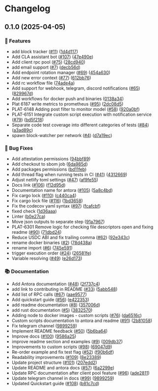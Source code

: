 # Changelog

## 0.1.0 (2025-04-05)


### 🚀 Features

* add block tracker ([#11](https://github.com/OpenZeppelin/openzeppelin-monitor/issues/11)) ([1d4d117](https://github.com/OpenZeppelin/openzeppelin-monitor/commit/1d4d117aab56e2c31c0747d6bf681fe60b2d8b10))
* Add CLA assistant bot ([#107](https://github.com/OpenZeppelin/openzeppelin-monitor/issues/107)) ([47e490e](https://github.com/OpenZeppelin/openzeppelin-monitor/commit/47e490e4a5657a48bc60f85c38d72aca16334ac0))
* Add client rpc pool ([#75](https://github.com/OpenZeppelin/openzeppelin-monitor/issues/75)) ([28cd940](https://github.com/OpenZeppelin/openzeppelin-monitor/commit/28cd940a8aea5c97fb15a4ca0d415debaa2864b1))
* add email support ([#7](https://github.com/OpenZeppelin/openzeppelin-monitor/issues/7)) ([decb56d](https://github.com/OpenZeppelin/openzeppelin-monitor/commit/decb56d45d3f1000346c24e137d1a5d952c4a9dd))
* Add endpoint rotation manager ([#69](https://github.com/OpenZeppelin/openzeppelin-monitor/issues/69)) ([454a630](https://github.com/OpenZeppelin/openzeppelin-monitor/commit/454a630cf92c305ea5d9254b211a7b60abf8804d))
* Add new error context ([#77](https://github.com/OpenZeppelin/openzeppelin-monitor/issues/77)) ([612bb76](https://github.com/OpenZeppelin/openzeppelin-monitor/commit/612bb76b9c8e9a470fc68685c2f06481663a9474))
* Add rc workflow file ([74ade4a](https://github.com/OpenZeppelin/openzeppelin-monitor/commit/74ade4aadf22cc868d5df7a8b2294818fb47f5e2))
* Add support for webhook, telegram, discord notifications ([#65](https://github.com/OpenZeppelin/openzeppelin-monitor/issues/65)) ([829967d](https://github.com/OpenZeppelin/openzeppelin-monitor/commit/829967da45062dc22ffb0cb3376e68101a46b3e9))
* Add workflows for docker push and binaries ([0138a34](https://github.com/OpenZeppelin/openzeppelin-monitor/commit/0138a34aa9cbf63f3ccab7d93708ed543ac30a6c))
* Plat 6187 write metrics to prometheus ([#95](https://github.com/OpenZeppelin/openzeppelin-monitor/issues/95)) ([2dc08d5](https://github.com/OpenZeppelin/openzeppelin-monitor/commit/2dc08d51670834f453498299937debfca67fa1b7))
* PLAT-6148 Adding post filter to monitor model ([#58](https://github.com/OpenZeppelin/openzeppelin-monitor/issues/58)) ([920a0bf](https://github.com/OpenZeppelin/openzeppelin-monitor/commit/920a0bf27953b67eb722d17d5ebf50b51237d4d4))
* PLAT-6151 Integrate custom script execution with notification service ([#79](https://github.com/OpenZeppelin/openzeppelin-monitor/issues/79)) ([bd5f218](https://github.com/OpenZeppelin/openzeppelin-monitor/commit/bd5f218507dfc30bd4b2182077e2997cf04b8877))
* Separate code test coverage into different categories of tests ([#84](https://github.com/OpenZeppelin/openzeppelin-monitor/issues/84)) ([a3ad89c](https://github.com/OpenZeppelin/openzeppelin-monitor/commit/a3ad89cdcf0bab5883af7ec36b854fedc2f060cd))
* spawn block-watcher per network ([#4](https://github.com/OpenZeppelin/openzeppelin-monitor/issues/4)) ([d7a19ec](https://github.com/OpenZeppelin/openzeppelin-monitor/commit/d7a19ec57344e4fb28dffc6f2025e809d0f5d946))


### 🐛 Bug Fixes

* Add attestation permissions ([94bbf89](https://github.com/OpenZeppelin/openzeppelin-monitor/commit/94bbf894a8605c5260f7c80e956fa8d281016982))
* Add checkout to sbom job ([6da985d](https://github.com/OpenZeppelin/openzeppelin-monitor/commit/6da985d25defdb685edfe2762434c5d43a225f45))
* Add packages permissions ([bd11feb](https://github.com/OpenZeppelin/openzeppelin-monitor/commit/bd11feb712f10f4659dd1f82dcbe65be4b73825a))
* Add thread flag when running tests in CI ([#41](https://github.com/OpenZeppelin/openzeppelin-monitor/issues/41)) ([4312669](https://github.com/OpenZeppelin/openzeppelin-monitor/commit/4312669d8da84f5cf7e7817b10c377fe3a6992af))
* Adjust netlify toml settings ([#47](https://github.com/OpenZeppelin/openzeppelin-monitor/issues/47)) ([af9fe55](https://github.com/OpenZeppelin/openzeppelin-monitor/commit/af9fe553a92cfc47a306a7dcfc43be0b2257f835))
* Docs link ([#106](https://github.com/OpenZeppelin/openzeppelin-monitor/issues/106)) ([f12d95d](https://github.com/OpenZeppelin/openzeppelin-monitor/commit/f12d95d85ad9230bece0342c39cb5c3c1cd62832))
* Documentation name for antora ([#105](https://github.com/OpenZeppelin/openzeppelin-monitor/issues/105)) ([5a8c4bd](https://github.com/OpenZeppelin/openzeppelin-monitor/commit/5a8c4bd8315e62bb2dedb066f6b6bfcaa09c2d37))
* Fix cargo lock ([#110](https://github.com/OpenZeppelin/openzeppelin-monitor/issues/110)) ([c440ca4](https://github.com/OpenZeppelin/openzeppelin-monitor/commit/c440ca43542e919cd473a7d533b0820cf5474d3e))
* Fix cargo lock file ([#116](https://github.com/OpenZeppelin/openzeppelin-monitor/issues/116)) ([1bd3658](https://github.com/OpenZeppelin/openzeppelin-monitor/commit/1bd3658ab507c2dde90a2132b6eaec6d849e0e3c))
* Fix the codecov yaml syntax ([#97](https://github.com/OpenZeppelin/openzeppelin-monitor/issues/97)) ([fcafcbf](https://github.com/OpenZeppelin/openzeppelin-monitor/commit/fcafcbf5765014a65c3f2c8718ee0f24a4531ebe))
* fixed check ([1d36aaa](https://github.com/OpenZeppelin/openzeppelin-monitor/commit/1d36aaa63ca12b4a660ec7e7bfcb18f722d8adf2))
* Linter ([b0e27ca](https://github.com/OpenZeppelin/openzeppelin-monitor/commit/b0e27ca21f8e39b3a3c16d356df00dfcd0a868e5))
* Move json outputs to separate step ([91a7967](https://github.com/OpenZeppelin/openzeppelin-monitor/commit/91a796792a17fb664c99c21291676de0aaa75797))
* PLAT-6301 Remove logic for checking file descriptors open and fixing readme ([#90](https://github.com/OpenZeppelin/openzeppelin-monitor/issues/90)) ([71dbd24](https://github.com/OpenZeppelin/openzeppelin-monitor/commit/71dbd24a9ba5ab4c37cf4be432a4614c2e68166b))
* Reduce USDC ABI and fix trailing comma ([#62](https://github.com/OpenZeppelin/openzeppelin-monitor/issues/62)) ([92e343c](https://github.com/OpenZeppelin/openzeppelin-monitor/commit/92e343c09dc2da565912b6cd5bc83fbdc591cdb5))
* rename docker binaries ([#2](https://github.com/OpenZeppelin/openzeppelin-monitor/issues/2)) ([78d438a](https://github.com/OpenZeppelin/openzeppelin-monitor/commit/78d438a1ca4931651d3ca106c5dbda1ea1357574))
* rename import ([#6](https://github.com/OpenZeppelin/openzeppelin-monitor/issues/6)) ([745e591](https://github.com/OpenZeppelin/openzeppelin-monitor/commit/745e591faba06f557b2f6a091434250ed559df6e))
* trigger execution order ([#24](https://github.com/OpenZeppelin/openzeppelin-monitor/issues/24)) ([26581fe](https://github.com/OpenZeppelin/openzeppelin-monitor/commit/26581fec9ec1078ea4284fd6b43509616c66ad64))
* Variable resolving ([#49](https://github.com/OpenZeppelin/openzeppelin-monitor/issues/49)) ([e26d173](https://github.com/OpenZeppelin/openzeppelin-monitor/commit/e26d17314e9b2e78c0772a46f3139da70c6ca144))


### 📚 Documentation

* Add Antora documentation ([#48](https://github.com/OpenZeppelin/openzeppelin-monitor/issues/48)) ([2f737c4](https://github.com/OpenZeppelin/openzeppelin-monitor/commit/2f737c4c040090bd3acd0af90d3f24045b8ff173))
* add link to contributing in README ([#33](https://github.com/OpenZeppelin/openzeppelin-monitor/issues/33)) ([5abb548](https://github.com/OpenZeppelin/openzeppelin-monitor/commit/5abb548c199f3a033860b027461e5fb3cd60e565))
* Add list of RPC calls ([#67](https://github.com/OpenZeppelin/openzeppelin-monitor/issues/67)) ([aae9577](https://github.com/OpenZeppelin/openzeppelin-monitor/commit/aae9577f4e011eaca12adb7997bf5fd28a558f83))
* Add quickstart guide ([#56](https://github.com/OpenZeppelin/openzeppelin-monitor/issues/56)) ([e422353](https://github.com/OpenZeppelin/openzeppelin-monitor/commit/e422353873335540afce5a9a5702c786c71eea75))
* add readme documentation ([#8](https://github.com/OpenZeppelin/openzeppelin-monitor/issues/8)) ([357006d](https://github.com/OpenZeppelin/openzeppelin-monitor/commit/357006d98f6cc8d160920e702dc78662008d39a3))
* add rust documentation ([#5](https://github.com/OpenZeppelin/openzeppelin-monitor/issues/5)) ([3832570](https://github.com/OpenZeppelin/openzeppelin-monitor/commit/3832570adf4854279fcda215fbbba5eb0d5396a1))
* Adding node to docker images - custom scripts ([#76](https://github.com/OpenZeppelin/openzeppelin-monitor/issues/76)) ([da6516c](https://github.com/OpenZeppelin/openzeppelin-monitor/commit/da6516c6f3afccb297cb1c1251f673e02ceaeaa5))
* Custom scripts documentation to antora and readme ([#91](https://github.com/OpenZeppelin/openzeppelin-monitor/issues/91)) ([2b81058](https://github.com/OpenZeppelin/openzeppelin-monitor/commit/2b81058f810e6b4d18a2c79e96002fb77890e9e0))
* Fix telegram channel ([9899259](https://github.com/OpenZeppelin/openzeppelin-monitor/commit/98992599ab8998113b6202781787a48ce0aab3db))
* Implement README feedback ([#50](https://github.com/OpenZeppelin/openzeppelin-monitor/issues/50)) ([5b6ba64](https://github.com/OpenZeppelin/openzeppelin-monitor/commit/5b6ba6419a06b9abd60412fa02b09da2a416e38c))
* Improve docs ([#100](https://github.com/OpenZeppelin/openzeppelin-monitor/issues/100)) ([9586a25](https://github.com/OpenZeppelin/openzeppelin-monitor/commit/9586a253f2a76993bbf82d4834b37863edabab60))
* improve readme section and examples ([#9](https://github.com/OpenZeppelin/openzeppelin-monitor/issues/9)) ([009db37](https://github.com/OpenZeppelin/openzeppelin-monitor/commit/009db3719e1be03120733755ade3c1c45e13f8a5))
* Improvements to custom scripts ([#98](https://github.com/OpenZeppelin/openzeppelin-monitor/issues/98)) ([69047d9](https://github.com/OpenZeppelin/openzeppelin-monitor/commit/69047d90a2fe057446f7c1b3f3526ab31bc6afcb))
* Re-order example and fix test flag ([#52](https://github.com/OpenZeppelin/openzeppelin-monitor/issues/52)) ([f90b6df](https://github.com/OpenZeppelin/openzeppelin-monitor/commit/f90b6df73ef7a6040eab59d71402b34877c88fc5))
* Readability improvements ([#109](https://github.com/OpenZeppelin/openzeppelin-monitor/issues/109)) ([8e23389](https://github.com/OpenZeppelin/openzeppelin-monitor/commit/8e23389ea0dcb3b221227a6cddd17de39603acbb))
* Update project structure ([#101](https://github.com/OpenZeppelin/openzeppelin-monitor/issues/101)) ([207edd2](https://github.com/OpenZeppelin/openzeppelin-monitor/commit/207edd28f3fb0a805d40d6ba9109abe9e6553d23))
* Update README and antora docs ([#57](https://github.com/OpenZeppelin/openzeppelin-monitor/issues/57)) ([6a2299e](https://github.com/OpenZeppelin/openzeppelin-monitor/commit/6a2299e0c41052ef9523aec1aa6f5852990e9179))
* Update RPC documentation after client pool feature ([#96](https://github.com/OpenZeppelin/openzeppelin-monitor/issues/96)) ([ade2811](https://github.com/OpenZeppelin/openzeppelin-monitor/commit/ade2811431c07c6b46730cbce5e357934df14cd5))
* Update telegram channel in docs ([#99](https://github.com/OpenZeppelin/openzeppelin-monitor/issues/99)) ([9899259](https://github.com/OpenZeppelin/openzeppelin-monitor/commit/98992599ab8998113b6202781787a48ce0aab3db))
* Updated Quickstart guide ([#108](https://github.com/OpenZeppelin/openzeppelin-monitor/issues/108)) ([b81c7cd](https://github.com/OpenZeppelin/openzeppelin-monitor/commit/b81c7cd22143a7d2854ef496ab59e114d70c360f))
